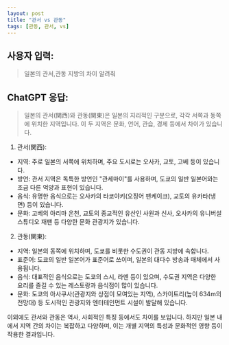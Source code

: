 ```yaml
---
layout: post
title: "관서 vs 관동"
tags: [관동, 관서, vs]
---
```


## 사용자 입력:
> 일본의 관서,관동 지방의 차이 알려줘

## ChatGPT 응답:
> 일본의 관서(関西)와 관동(関東)은 일본의 지리적인 구분으로, 각각 서쪽과 동쪽에 위치한 지역입니다. 이 두 지역은 문화, 언어, 관습, 경제 등에서 차이가 있습니다.

1. 관서(関西):
- 지역: 주로 일본의 서쪽에 위치하며, 주요 도시로는 오사카, 교토, 고베 등이 있습니다.
- 방언: 관서 지역은 독특한 방언인 "관세마이"를 사용하며, 도쿄의 일반 일본어와는 조금 다른 억양과 표현이 있습니다.
- 음식: 유명한 음식으로는 오사카의 타코야키(오징어 팬케이크), 교토의 유카타(냉면) 등이 있습니다.
- 문화: 고베의 아리마 온천, 교토의 종교적인 유산인 사원과 신사, 오사카의 유니버설 스튜디오 재팬 등 다양한 문화 관광지가 있습니다.

2. 관동(関東):
- 지역: 일본의 동쪽에 위치하며, 도쿄를 비롯한 수도권이 관동 지방에 속합니다.
- 표준어: 도쿄의 일반 일본어가 표준어로 쓰이며, 일본의 대다수 방송과 매체에서 사용됩니다.
- 음식: 대표적인 음식으로는 도쿄의 스시, 라멘 등이 있으며, 수도권 지역은 다양한 요리를 즐길 수 있는 레스토랑과 음식점이 많이 있습니다.
- 문화: 도쿄의 아사쿠사(관광지와 상점이 모여있는 지역), 스카이트리(높이 634m의 전망대) 등 도시적인 관광지와 엔터테인먼트 시설이 발달해 있습니다.

이외에도 관서와 관동은 역사, 사회적인 특징 등에서도 차이를 보입니다. 하지만 일본 내에서 지역 간의 차이는 복잡하고 다양하며, 이는 개별 지역의 특성과 문화적인 영향 등이 작용한 결과입니다.

